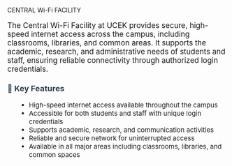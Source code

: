 CENTRAL Wi-Fi FACILITY


  <div style="font-size: 17px;">
    <p>
      The Central Wi-Fi Facility at UCEK provides secure, high-speed internet access across the campus, including classrooms, libraries, and common areas. It supports the academic, research, and administrative needs of students and staff, ensuring reliable connectivity through authorized login credentials.
    </p>
  </div>

  <h3 style="margin-top: 1.5rem; color: #2c3e50; font-size: 18px;">📌 Key Features</h3>
  <ul style="margin-left: 1.5rem; font-size: 15px;">
    <li>High-speed internet access available throughout the campus</li>
    <li>Accessible for both students and staff with unique login credentials</li>
    <li>Supports academic, research, and communication activities</li>
    <li>Reliable and secure network for uninterrupted access</li>
    <li>Available in all major areas including classrooms, libraries, and common spaces</li>
  </ul>